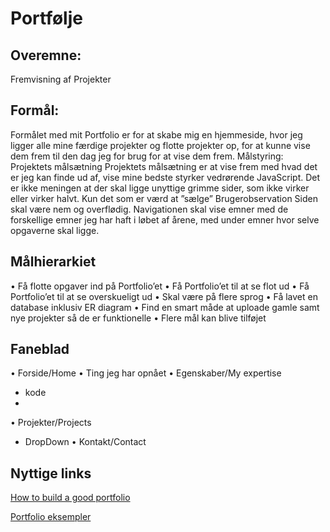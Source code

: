 # Portfølje

## Overemne:
Fremvisning af Projekter 

## Formål:
Formålet med mit Portfolio er for at skabe mig en hjemmeside, hvor jeg ligger alle mine færdige projekter og flotte projekter op, for at kunne vise dem frem til den dag jeg for brug for at vise dem frem.
Målstyring:
Projektets målsætning
Projektets målsætning er at vise frem med hvad det er jeg kan finde ud af, vise mine bedste styrker vedrørende JavaScript. Det er ikke meningen at der skal ligge unyttige grimme sider, som ikke virker eller virker halvt. Kun det som er værd at ”sælge”
Brugerobservation
Siden skal være nem og overflødig. Navigationen skal vise emner med de forskellige emner jeg har haft i løbet af årene, med under emner hvor selve opgaverne skal ligge.

## Målhierarkiet
•	Få flotte opgaver ind på Portfolio’et
•	Få Portfolio’et til at se flot ud
•	Få Portfolio’et til at se overskueligt ud
•	Skal være på flere sprog
•	Få lavet en database inklusiv ER diagram
•	Find en smart måde at uploade gamle samt nye projekter så de er funktionelle
•	Flere mål kan blive tilføjet
## Faneblad
•	Forside/Home
•	Ting jeg har opnået
•	Egenskaber/My expertise
- kode
- 
•	Projekter/Projects
- DropDown
•	Kontakt/Contact
## Nyttige links

[How to build a good portfolio](https://www.webdesignerdepot.com/2011/08/characteristics-of-a-modern-portfolio-site/)

[Portfolio eksempler](https://medium.freecodecamp.org/15-web-developer-portfolios-to-inspire-you-137fb1743cae)

